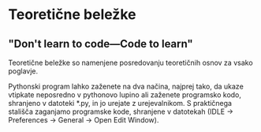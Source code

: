 # Teoretične beležke

## "Don't learn to code—Code to learn"

Teoretične beležke so namenjene posredovanju teoretičnih osnov za vsako poglavje.

Pythonski program lahko zaženete na dva načina, najprej tako, da ukaze vtipkate neposredno v pythonovo lupino ali zaženete programsko kodo, shranjeno v datoteki *.py, in jo urejate z urejevalnikom. S praktičnega stališča zaganjamo programske kode, shranjene v datotekah (IDLE → Preferences → General → Open Edit Window).
